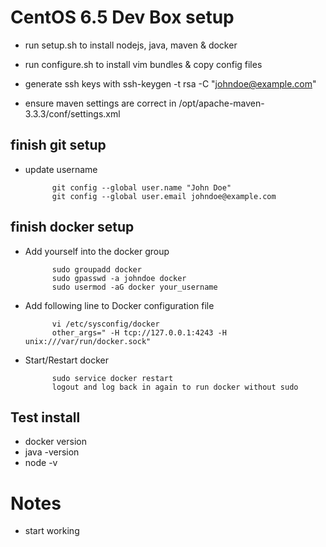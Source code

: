 # CentOS 6.5 Dev Box setup

* run setup.sh to install nodejs, java, maven & docker
* run configure.sh to install vim bundles & copy config files

* generate ssh keys with ssh-keygen -t rsa -C "johndoe@example.com"

* ensure maven settings are correct in /opt/apache-maven-3.3.3/conf/settings.xml

## finish git setup

* update username

			git config --global user.name "John Doe"
			git config --global user.email johndoe@example.com

## finish docker setup
* Add yourself into the docker group

			sudo groupadd docker
			sudo gpasswd -a johndoe docker
			sudo usermod -aG docker your_username

* Add following line to Docker configuration file

			vi /etc/sysconfig/docker
			other_args=" -H tcp://127.0.0.1:4243 -H unix:///var/run/docker.sock"

* Start/Restart docker

			sudo service docker restart
			logout and log back in again to run docker without sudo

## Test install
* docker version
* java -version
* node -v

# Notes

* start working
